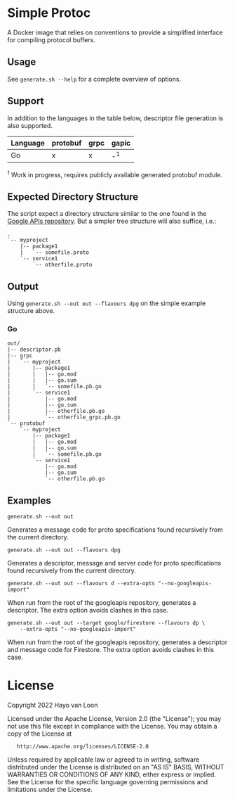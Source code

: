 # Simple Protoc

A Docker image that relies on conventions to provide a simplified interface for
compiling protocol buffers.

## Usage

See `generate.sh --help` for a complete overview of options.

## Support

In addition to the languages in the table below, descriptor file generation is 
also supported.

| Language | protobuf | grpc | gapic         |
|---------|----------|------|---------------|
| Go      | x        | x    | -<sup>1</sup> |

<sup>1</sup> Work in progress, requires publicly available generated protobuf
module.

## Expected Directory Structure

The script expect a directory structure similar to the one found in
the [Google APIs repository](https://github.com/googleapis/googleapis). But a
simpler tree structure will also suffice, i.e.:

```
.
`-- myproject
    |-- package1
    |   `-- somefile.proto
    `-- service1
        `-- otherfile.proto
```

## Output

Using `generate.sh --out out --flavours dpg` on the simple example structure
above.

### Go

```
out/
|-- descriptor.pb
|-- grpc
|   `-- myproject
|       |-- package1
|       |   |-- go.mod
|       |   |-- go.sum
|       |   `-- somefile.pb.go
|       `-- service1
|           |-- go.mod
|           |-- go.sum
|           |-- otherfile.pb.go            
|           `-- otherfile_grpc.pb.go
`-- protobuf
    `-- myproject
        |-- package1
        |   |-- go.mod
        |   |-- go.sum
        |   `-- somefile.pb.go
        `-- service1
            |-- go.mod
            |-- go.sum
            `-- otherfile.pb.go
```

## Examples

```
generate.sh --out out
```

Generates a message code for proto specifications found recursively from the
current directory.

```
generate.sh --out out --flavours dpg
```

Generates a descriptor, message and server code for proto specifications found
recursively from the current directory.

```
generate.sh --out out --flavours d --extra-opts "--no-googleapis-import"
```

When run from the root of the googleapis repository, generates a descriptor. The
extra option avoids clashes in this case.

```
generate.sh --out out --target google/firestore --flavours dp \
    --extra-opts "--no-googleapis-import"
```

When run from the root of the googleapis repository, generates a descriptor and
message code for Firestore. The extra option avoids clashes in this case.

# License
Copyright 2022 Hayo van Loon

Licensed under the Apache License, Version 2.0 (the "License");
you may not use this file except in compliance with the License.
You may obtain a copy of the License at

       http://www.apache.org/licenses/LICENSE-2.0

Unless required by applicable law or agreed to in writing, software
distributed under the License is distributed on an "AS IS" BASIS,
WITHOUT WARRANTIES OR CONDITIONS OF ANY KIND, either express or implied.
See the License for the specific language governing permissions and
limitations under the License.